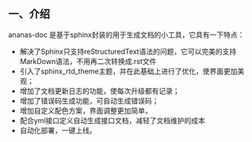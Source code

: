 

## 一、介绍

ananas-doc 是基于sphinx封装的用于生成文档的小工具，它具有一下特点：

* 解决了Sphinx只支持reStructuredText语法的问题，它可以完美的支持MarkDown语法，不用再二次转换成.rst文件
* 引入了sphinx_rtd_theme主题，并在此基础上进行了优化，使界面更加美观；
* 增加了文档更新日志的功能，使每次升级都有记录；
* 增加了错误码生成功能，可自动生成错误码；
* 增加自定义配色方案，界面调整更加简单，
* 配合yml接口定义自动生成接口文档，减轻了文档维护的成本
* 自动化部署，一键上线。


